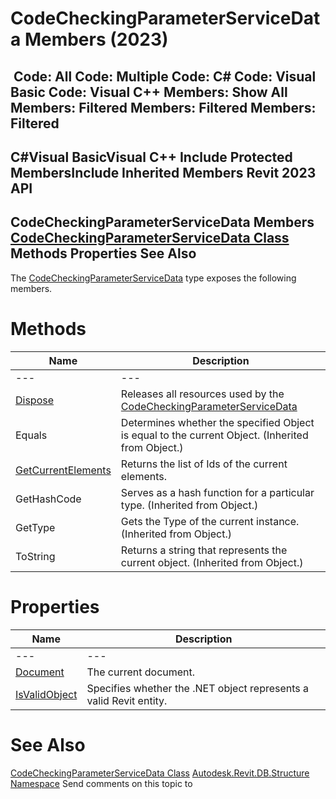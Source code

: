 # CodeCheckingParameterServiceData Members (2023)

﻿
 Code: All Code: Multiple Code: C# Code: Visual Basic Code: Visual C++  Members: Show All Members: Filtered Members: Filtered Members: Filtered   
---  
C#Visual BasicVisual C++
Include Protected MembersInclude Inherited Members
Revit 2023 API  
---  
CodeCheckingParameterServiceData Members  
[CodeCheckingParameterServiceData Class](ea7b503e-39d4-6c0c-1504-7c888cb29fe5.md "CodeCheckingParameterServiceData Class") Methods Properties See Also  
---  
The [CodeCheckingParameterServiceData](ea7b503e-39d4-6c0c-1504-7c888cb29fe5.md "CodeCheckingParameterServiceData Class") type exposes the following members.
# Methods
| Name | Description |
| --- | --- |
| --- | --- | --- |
| [Dispose](cbd1ee6e-fbb5-cafe-220e-7778c83575ae.md "Dispose Method") | Releases all resources used by the [CodeCheckingParameterServiceData](ea7b503e-39d4-6c0c-1504-7c888cb29fe5.md "CodeCheckingParameterServiceData Class") |
| Equals | Determines whether the specified Object is equal to the current Object. (Inherited from Object.) |
| [GetCurrentElements](b262877a-d1a8-145a-2aff-861e62304944.md "GetCurrentElements Method") | Returns the list of Ids of the current elements. |
| GetHashCode | Serves as a hash function for a particular type.  (Inherited from Object.) |
| GetType | Gets the Type of the current instance. (Inherited from Object.) |
| ToString | Returns a string that represents the current object. (Inherited from Object.) |

# Properties
| Name | Description |
| --- | --- |
| --- | --- | --- |
| [Document](b0cf1924-926e-2eba-1093-467c6084f1c6.md "Document Property") | The current document. |
| [IsValidObject](c52b1685-3898-cbde-5419-57eac8e4ff85.md "IsValidObject Property") | Specifies whether the .NET object represents a valid Revit entity. |

# See Also
[CodeCheckingParameterServiceData Class](ea7b503e-39d4-6c0c-1504-7c888cb29fe5.md "CodeCheckingParameterServiceData Class")
[Autodesk.Revit.DB.Structure Namespace](d586b341-f687-9d90-e96d-255806b7d4fc.md "Autodesk.Revit.DB.Structure Namespace")
Send comments on this topic to 